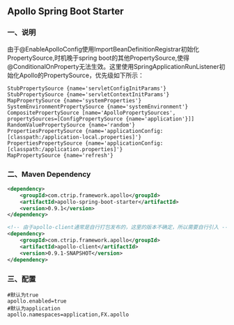 ## Apollo Spring Boot Starter ##

### 一、说明 ###
由于@EnableApolloConfig使用ImportBeanDefinitionRegistrar初始化PropertySource,时机晚于spring boot的其他PropertySource,使得@ConditionalOnProperty无法生效。这里使用SpringApplicationRunListener初始化Apollo的PropertySource，优先级如下所示：

```text
StubPropertySource {name='servletConfigInitParams'}
StubPropertySource {name='servletContextInitParams'}
MapPropertySource {name='systemProperties'}
SystemEnvironmentPropertySource {name='systemEnvironment'}
CompositePropertySource [name='ApolloPropertySources', propertySources=[ConfigPropertySource {name='application'}]]
RandomValuePropertySource {name='random'}
PropertiesPropertySource {name='applicationConfig: [classpath:/application-local.properties]'}
PropertiesPropertySource {name='applicationConfig: [classpath:/application.properties]'}
MapPropertySource {name='refresh'}
```

### 二、Maven Dependency ###
```xml
<dependency>
    <groupId>com.ctrip.framework.apollo</groupId>
    <artifactId>apollo-spring-boot-starter</artifactId>
    <version>0.9.1</version>
</dependency>

<!-- 由于apollo-client通常是自行打包发布的，这里的版本不确定，所以需要自行引入 -->
<dependency>
    <groupId>com.ctrip.framework.apollo</groupId>
    <artifactId>apollo-client</artifactId>
    <version>0.9.1-SNAPSHOT</version>
</dependency>
```

### 三、配置 ###
```properties
#默认为true
apollo.enabled=true 
#默认为application
apollo.namespaces=application,FX.apollo
```